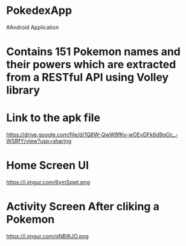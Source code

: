 # PokedexApp
#Android Application
# Contains 151 Pokemon names and their powers which are extracted from a RESTful API using Volley library

# Link to the apk file 
https://drive.google.com/file/d/1Q8W-QwW9fKv-wOEyDFk6d9qOc_-WSRfY/view?usp=sharing

# Home Screen UI 
https://i.imgur.com/6ymSqwt.png 

# Activity Screen After cliking a Pokemon
https://i.imgur.com/qNB9IJO.png



